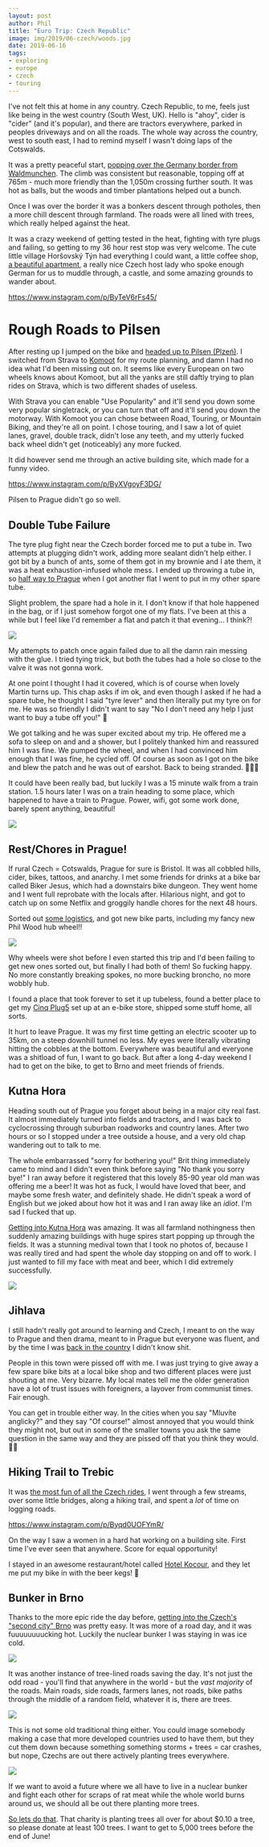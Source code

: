 ```yaml
---
layout: post
author: Phil
title: "Euro Trip: Czech Republic"
image: img/2019/06-czech/woods.jpg
date: 2019-06-16
tags:
- exploring
- europe
- czech
- touring
---
```


I've not felt this at home in any country. Czech Republic, to me, feels just
like being in the west country (South West, UK). Hello is "ahoy", cider is
"cider" (and it's popular), and there are tractors everywhere, parked in peoples
driveways and on all the roads. The whole way across the country, west to south
east, I had to remind myself I wasn't doing laps of the Cotswalds.

It was a pretty peaceful start, [popping over the Germany border from
Waldmunchen](https://www.strava.com/activities/2419730256). The climb was
consistent but reasonable, topping off at 765m - much more friendly than the
1,050m crossing further south. It was hot as balls, but the woods and timber
plantations helped out a bunch.

Once I was over the border it was a bonkers descent through potholes, then a
more chill descent through farmland. The roads were all lined with trees, which
really helped against the heat.

It was a crazy weekend of getting tested in the heat, fighting with tyre plugs
and failing, so getting to my 36 hour rest stop was very welcome. The cute
little village Horšovský Týn had everything I could want, a little coffee shop,
[a beautiful apartment](https://www.airbnb.com/rooms/20599516), a really nice
Czech host lady who spoke enough German for us to muddle through, a castle, and
some amazing grounds to wander about.

https://www.instagram.com/p/ByTeV6rFs45/

# Rough Roads to Pilsen

After resting up I jumped on the bike and [headed up to Pilsen
(Plzeń)](https://www.strava.com/activities/2425245842). I switched from Strava
to [Komoot](http://komoot.com/) for my route planning, and damn I had no idea
what I'd been missing out on. It seems like every European on two wheels knows
about Komoot, but all the yanks are still daftly trying to plan rides on Strava,
which is two different shades of useless.

With Strava you can enable "Use Popularity" and it'll send you down some very
popular singletrack, or you can turn that off and it'll send you down the
motorway. With Komoot you can chose between Road, Touring, or Mountain Biking,
and they're all on point. I chose touring, and I saw a lot of quiet lanes,
gravel, double track, didn't lose any teeth, and my utterly fucked back
wheel didn't get (noticeably) any more fucked.

It did however send me through an active building site, which made for a funny video.

https://www.instagram.com/p/ByXVgoyF3DG/

Pilsen to Prague didn't go so well.

## Double Tube Failure

The tyre plug fight near the Czech border forced me to put a tube in. Two
attempts at plugging didn't work, adding more sealant didn't help either. I got
bit by a bunch of ants, some of them got in my brownie and I ate them, it was a
heat exhaustion-infused whole mess. I ended up throwing a tube in, so [half way
to Prague](https://www.strava.com/activities/2428542827) when I got another flat
I went to put in my other spare tube.

Slight problem, the spare had a hole in it. I don't know if that hole happened
in the bag, or if I just somehow forgot one of my flats. I've been at this a
while but I feel like I'd remember a flat and patch it that evening... I think?!

![](img/2019/06-czech/flat.jpg)

My attempts to patch once again failed due to all the damn rain messing with the
glue. I tried tying trick, but both the tubes had a hole so close to the valve
it was not gonna work.

At one point I thought I had it covered, which is of course when lovely Martin
turns up. This chap asks if im ok, and even though I asked if he had a spare
tube, he thought I said "tyre lever" and then literally put my tyre on for me. He
was so friendly I didn't want to say "No I don't need any help I just want to
buy a tube off you!" 🤣

We got talking and he was super excited about my trip. He offered me a sofa to
sleep on and and a shower, but I politely thanked him and reassured him I was
fine. We pumped the wheel, and when I had convinced him enough that I was fine,
he cycled off. Of course as soon as I got on the bike and blew the patch and he was
out of earshot. Back to being stranded. 🤦🏻‍♂️

It could have been really bad, but luckily I was a 15 minute walk from a train
station. 1.5 hours later I was on a train heading to some place, which happened
to have a train to Prague. Power, wifi, got some work done, barely spent
anything, beautiful!

![](img/2019/06-czech/train.jpg)

## Rest/Chores in Prague!

If rural Czech = Cotswalds, Prague for sure is Bristol. It was all cobbled
hills, cider, bikes, tattoos, and anarchy. I met some friends for drinks at a
bike bar called Biker Jesus, which had a downstairs bike dungeon. They went home
and I went full reprobate with the locals after. Hilarious night, and got to
catch up on some Netflix and groggily handle chores for the next 48 hours.

Sorted out [some logistics](/touring-logistics/), and got new bike parts, including
my fancy new Phil Wood hub wheel!!

![](img/2019/06-czech/phil.jpg)

Why wheels were shot before I even started this trip and I'd been failing to get
new ones sorted out, but finally I had both of them! So fucking happy. No more constantly breaking spokes, no more
bucking broncho, no more wobbly hub.

I found a place that took forever to set it up tubeless, found a better place to
get my [Cinq Plug5](https://cinq.de/en/power-supplies/433/plug5-plus?c=135) set
up at an e-bike store, shipped some stuff home, all sorts.

It hurt to leave Prague. It was my first time getting an electric scooter up to
35km, on a steep downhill tunnel no less. My eyes were literally vibrating
hitting the cobbles at the bottom. Everywhere was beautiful and everyone was a
shitload of fun, I want to go back. But after a long 4-day weekend I had to get
on the bike, to get to Brno and meet friends of friends.

## Kutna Hora

Heading south out of Prague you forget about being in a major city real fast. It
almost immediately turned into fields and tractors, and I was back to
cyclocrossing through suburban roadworks and country lanes. After two hours or
so I stopped under a tree outside a house, and a very old chap wandering out to
talk to me.

The whole embarrassed "sorry for bothering you!" Brit thing immediately came to
mind and I didn't even think before saying "No thank you sorry bye!" I ran away
before it registered that this lovely 85-90 year old man was offering me a
beer! It was hot as fuck, I would have loved that beer, and maybe some fresh
water, and definitely shade. He didn't speak a word of English but we joked
about how hot it was and I ran away like an *idiot*. I'm sad I fucked that up.

[Getting into Kutna Hora](https://www.strava.com/activities/2442454599) was
amazing. It was all farmland nothingness then suddenly amazing buildings with
huge spires start popping up through the fields. It was a stunning medival town
that I took no photos of, because I was really tired and had spent the whole day
stopping on and off to work. I just wanted to fill my face with meat and beer,
which I did extremely successfully.

![](img/2019/06-czech/kutna.jpg)

## Jihlava

I still hadn't really got around to learning and Czech, I meant to on the way to
Prague and then drama, meant to in Prague but everyone was fluent, and by the
time I was [back in the country](https://www.strava.com/activities/2444887543) I
didn't know shit.

People in this town were pissed off with me. I was just trying to give away a
few spare bike bits at a local bike shop and two different places were just
shouting at me. Very bizarre. My local mates tell me the older generation have a
lot of trust issues with foreigners, a layover from communist times. Fair
enough.

You can get in trouble either way. In the cities when you say "Mluvíte
anglicky?" and they say "Of course!" almost annoyed that you would think they
might not, but out in some of the smaller towns you ask the same question in the
same way and they are pissed off that you think they would. 🤷‍♂️

## Hiking Trail to Trebic

It was [the most fun of all the Czech
rides](https://www.strava.com/activities/2448736135), I went through a few
streams, over some little bridges, along a hiking trail, and spent a _lot_ of
time on logging roads.

https://www.instagram.com/p/Byqd0UOFYmR/

On the way I saw a women in a hard hat working on a building site. First time
I've ever seen that anywhere. Score for equal opportunity!

I stayed in an awesome restaurant/hotel called [Hotel
Kocour](https://www.orbitz.com/Trebic-Hotels-Hotel-Kocour.h20030490.Hotel-Information?langid=1033),
and they let me put my bike in with the beer kegs! 🍻

## Bunker in Brno

Thanks to the more epic ride the day before, [getting into the Czech's "second
city" Brno](https://www.strava.com/activities/2451346716) was pretty easy. It was
more of a road day, and it was fuuuuuuuucking hot. Luckily the nuclear bunker I was
staying in was ice cold.

![](img/2019/06-czech/bunker.jpg)

It was another instance of tree-lined roads saving the day. It's not just the
odd road - you'll find that anywhere in the world - but the *vast majority* of
the roads. Main roads, side roads, farmers lanes, not roads, bike paths through
the middle of a random field, whatever it is, there are trees.

![](img/2019/06-czech/tree-lined.jpg)

This is not some old traditional thing either. You could image somebody making a
case that more developed countries used to have them, but they cut them down
because something something storms + trees = car crashes, but nope, Czechs are out
there actively planting trees everywhere.

![](img/2019/06-czech/planting.jpg)

If we want to avoid a future where we all have to live in a nuclear bunker and
fight each other for scraps of rat meat while the whole world burns around us,
we should all be out there planting more trees.

[So lets do that](https://offset.earth/philsturgeon). That charity is planting
trees all over for about $0.10 a tree, so please donate at least 100 trees. I
want to get to 5,000 trees before the end of June!

